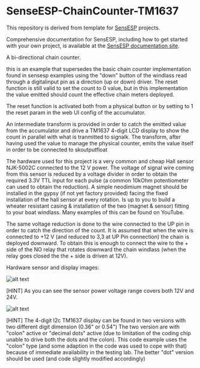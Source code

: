 # SenseESP-ChainCounter-TM1637

This repository is derived from  template for [SensESP](https://github.com/SignalK/SensESP/) projects.

Comprehensive documentation for SensESP, including how to get started with your own project, is available at the [SensESP documentation site](https://signalk.org/SensESP/).


 A bi-directional chain counter.

 this is an example that supersedes the basic chain counter implementation found in sensesp examples using the "down" button of the windlass read through a digitalinput pin as a direction (up or down) driver. The  reset function is still valid to set the count to 0 value, but in this implementation the value emitted should count the effective chain meters deployed.

 The reset function is activated both from a physical button or by setting to 1 the reset param in the web UI config of the accumulator.
 
 An intermediate transform is provided in order to catch the emitted value from the accumulator and drive a TM1637 4-digit LCD display to show the count in parallel with what is tranmitted to signalk. The transform, after having used the value to manage the physical counter, emits the value itself in order to be connected to skoutputfloat

 The hardware used for this project is a very common and cheap Hall sensor NJK-5002C connected to the 12 V power. The voltage of signal wire coming from this sensor is reduced by a voltage divider in order to obtain the required 3.3V TTL input for each pulse
 (a common 10kOhm potentiometer can used to obtain the reduction). A simple neodimium magnet should be installed in the gypsy (if not yet factory provided) facing the fixed installation of the hall sensor at every rotation. Is up to you to build a wheater resistant
 casing & installation of the two (magnet & sensor) fitting to your boat windlass. Many examples of this can be found on YouTube.

 The same voltage reduction is done to the wire connected to the UP pin in order to catch the direction of the count. It is assumed that when the wire is connected to +12 V (and reduced to 3,3 at UP Pin connection) the chain is deployed downward. To obtain this is enough to connect the wire to the + side of the NO relay that rotates downward the chain windlass (when the relay goes closed the
 the + side is driven at 12V).
 
 Hardware sensor and display images:

 ![alt text](https://github.com/dpazz/SensESP-ChainCounter-TM1637/blob/main/resources/NJK-5002C_Hall_sensor_details.jpg?raw=true)

 [HINT] As you can see the sensor power voltage range covers both 12V and 24V.

 ![alt text](https://github.com/dpazz/SensESP-ChainCounter-TM1637/blob/main/resources/TM1637.jpeg?raw=true)

 [HINT] The 4-digit I2c TM1637 display can be found in two versions with two different digit dimension (0.36" or 0.54")
 The two version are with "colon" active or "decimal dots" active (due to limitation of the coding chip unable to drive
 both the dots and the colon). This code example uses the "colon" type (and some adaption in the code was used to cope with
 that) because of immediate availability in the testing lab. The better "dot" version should be used (and code slightly modified accordingly)
